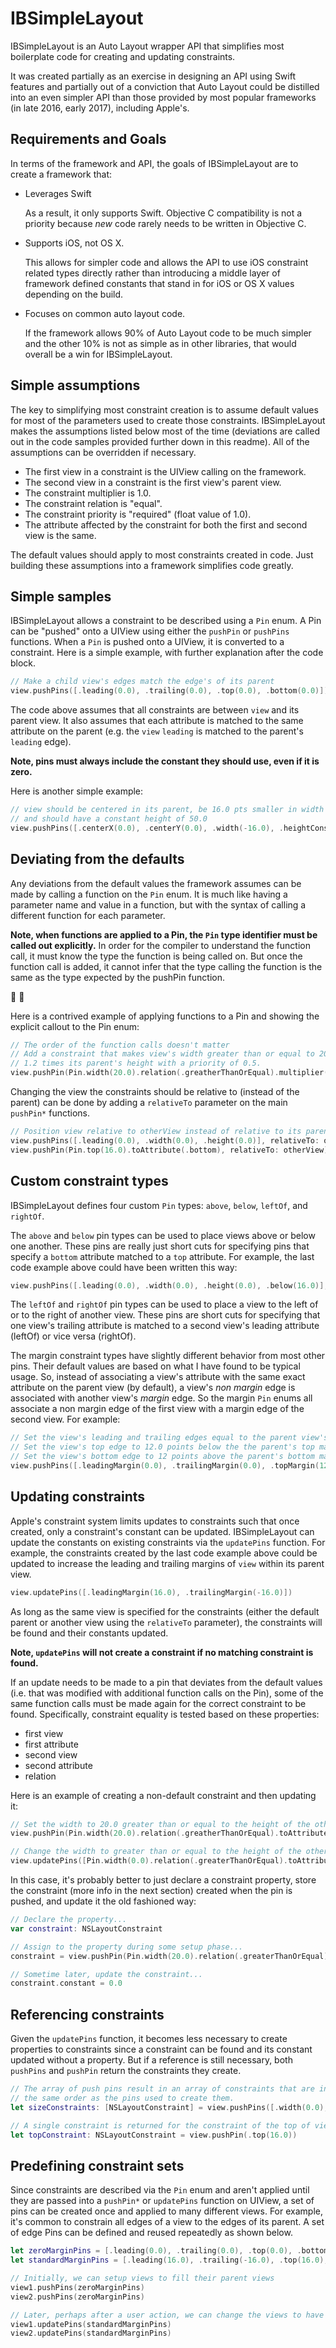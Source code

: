 # IBSimpleLayout

IBSimpleLayout is an Auto Layout wrapper API that simplifies most boilerplate code for creating and updating constraints.

It was created partially as an exercise in designing an API using Swift features and partially out of a conviction that Auto Layout could be distilled into an even simpler API than those provided by most popular frameworks (in late 2016, early 2017), including Apple's.

## Requirements and Goals

In terms of the framework and API, the goals of IBSimpleLayout are to create a framework that:
- Leverages Swift

  As a result, it only supports Swift. Objective C compatibility is not a priority because *new* code rarely needs to be written in Objective C.
    
- Supports iOS, not OS X.
  
  This allows for simpler code and allows the API to use iOS constraint related types directly rather than introducing a middle layer of framework defined constants that stand in for iOS or OS X values depending on the build.
  
- Focuses on common auto layout code.
  
  If the framework allows 90% of Auto Layout code to be much simpler and the other 10% is not as simple as in other libraries, that would overall be a win for IBSimpleLayout.
  
## Simple assumptions
  
The key to simplifying most constraint creation is to assume default values for most of the parameters used to create those constraints.
IBSimpleLayout makes the assumptions listed below most of the time (deviations are called out in the code samples provided further down in this readme).
All of the assumptions can be overridden if necessary.
  
- The first view in a constraint is the UIView calling on the framework.
- The second view in a constraint is the first view's parent view.
- The constraint multiplier is 1.0.
- The constraint relation is "equal".
- The constraint priority is "required" (float value of 1.0).
- The attribute affected by the constraint for both the first and second view is the same.
  
The default values should apply to most constraints created in code. Just building these assumptions into a framework simplifies code greatly.

## Simple samples

IBSimpleLayout allows a constraint to be described using a `Pin` enum. A Pin can be "pushed" onto a UIView using either the `pushPin` or `pushPins` functions. When a `Pin` is pushed onto a UIView, it is converted to a constraint. Here is a simple example, with further explanation after the code block.

```swift
// Make a child view's edges match the edge's of its parent
view.pushPins([.leading(0.0), .trailing(0.0), .top(0.0), .bottom(0.0)])
```

The code above assumes that all constraints are between `view` and its parent view. It also assumes that each attribute is matched to the same attribute on the parent (e.g. the `view` `leading` is matched to the parent's `leading` edge).

**Note, pins must always include the constant they should use, even if it is zero.**

Here is another simple example:

```swift
// view should be centered in its parent, be 16.0 pts smaller in width than its parent, 
// and should have a constant height of 50.0
view.pushPins([.centerX(0.0), .centerY(0.0), .width(-16.0), .heightConstant(50.0)])
```

## Deviating from the defaults

Any deviations from the default values the framework assumes can be made by calling a function on the `Pin` enum. It is much like having a parameter name and value in a function, but with the syntax of calling a different function for each parameter.

**Note, when functions are applied to a Pin, the `Pin` type identifier must be called out explicitly.** In order for the compiler to understand the function call, it must know the type the function is being called on. But once the function call is added, it cannot infer that the type calling the function is the same as the type expected by the pushPin function.

🐔 🥚

Here is a contrived example of applying functions to a Pin and showing the explicit callout to the Pin enum:

```swift
// The order of the function calls doesn't matter
// Add a constraint that makes view's width greater than or equal to 20.0 pts wider than 
// 1.2 times its parent's height with a priority of 0.5.
view.pushPin(Pin.width(20.0).relation(.greatherThanOrEqual).multiplier(1.2).toAttribute(.height).priority(0.5))
```

Changing the view the constraints should be relative to (instead of the parent) can be done by adding a `relativeTo` parameter on the main `pushPin*` functions.

```swift
// Position view relative to otherView instead of relative to its parent view
view.pushPins([.leading(0.0), .width(0.0), .height(0.0)], relativeTo: otherView)
view.pushPin(Pin.top(16.0).toAttribute(.bottom), relativeTo: otherView)
```

## Custom constraint types

IBSimpleLayout defines four custom `Pin` types: `above`, `below`, `leftOf`, and `rightOf`.

The `above` and `below` pin types can be used to place views above or below one another. These pins are really just short cuts for specifying pins that specify a `bottom` attribute matched to a `top` attribute. For example, the last code example above could have been written this way:

```swift
view.pushPins([.leading(0.0), .width(0.0), .height(0.0), .below(16.0)], relativeTo: otherView)
```

The `leftOf` and `rightOf` pin types can be used to place a view to the left of or to the right of another view. These pins are short cuts for specifying that one view's trailing attribute is matched to a second view's leading attribute (leftOf) or vice versa (rightOf).

The margin constraint types have slightly different behavior from most other pins. Their default values are based on what I have found to be typical usage. So, instead of associating a view's attribute with the same exact attribute on the parent view (by default), a view's *non margin* edge is associated with another view's *margin* edge. So the margin `Pin` enums all associate a non margin edge of the first view with a margin edge of the second view. For example:

```swift
// Set the view's leading and trailing edges equal to the parent view's leading and trailing margins.
// Set the view's top edge to 12.0 points below the the parent's top margin.
// Set the view's bottom edge to 12 points above the parent's bottom margin.
view.pushPins([.leadingMargin(0.0), .trailingMargin(0.0), .topMargin(12.0), .bottomMargin(-12.0)])
```

## Updating constraints

Apple's constraint system limits updates to constraints such that once created, only a constraint's constant can be updated. IBSimpleLayout can update the constants on existing constraints via the `updatePins` function. For example, the constraints created by the last code example above could be updated to increase the leading and trailing margins of `view` within its parent view.

```swift
view.updatePins([.leadingMargin(16.0), .trailingMargin(-16.0)])
```

As long as the same view is specified for the constraints (either the default parent or another view using the `relativeTo` parameter), the constraints will be found and their constants updated.

**Note, `updatePins` will not create a constraint if no matching constraint is found.**

If an update needs to be made to a pin that deviates from the default values (i.e. that was modified with additional function calls on the Pin), some of the same function calls must be made again for the correct constraint to be found. Specifically, constraint equality is tested based on these properties:

- first view
- first attribute
- second view
- second attribute
- relation

Here is an example of creating a non-default constraint and then updating it:

```swift
// Set the width to 20.0 greater than or equal to the height of the otherView
view.pushPin(Pin.width(20.0).relation(.greatherThanOrEqual).toAttribute(.height), relativeTo: otherView)

// Change the width to greater than or equal to the height of the otherView
view.updatePins([Pin.width(0.0).relation(.greaterThanOrEqual).toAttribute(.height)], relativeTo: otherView)
```

In this case, it's probably better to just declare a constraint property, store the constraint (more info in the next section) created when the pin is pushed, and update it the old fashioned way:

```swift
// Declare the property...
var constraint: NSLayoutConstraint

// Assign to the property during some setup phase...
constraint = view.pushPin(Pin.width(20.0).relation(.greaterThanOrEqual).toAttribute(.height), relativeTo: otherView)

// Sometime later, update the constraint...
constraint.constant = 0.0
```

## Referencing constraints

Given the `updatePins` function, it becomes less necessary to create properties to constraints since a constraint can be found and its constant updated without a property. But if a reference is still necessary, both `pushPins` and `pushPin` return the constraints they create.

```swift
// The array of push pins result in an array of constraints that are in 
// the same order as the pins used to create them.
let sizeConstraints: [NSLayoutConstraint] = view.pushPins([.width(0.0), .height(10.0)])

// A single constraint is returned for the constraint of the top of view to the top of its parent view.
let topConstraint: NSLayoutConstraint = view.pushPin(.top(16.0))
```

## Predefining constraint sets

Since constraints are described via the `Pin` enum and aren't applied until they are passed into a `pushPin*` or `updatePins` function on UIView, a set of pins can be created once and applied to many different views. For example, it's common to constrain all edges of a view to the edges of its parent. A set of edge Pins can be defined and reused repeatedly as shown below.

```swift
let zeroMarginPins = [.leading(0.0), .trailing(0.0), .top(0.0), .bottom(0.0)]
let standardMarginPins = [.leading(16.0), .trailing(-16.0), .top(16.0), .bottom(-16.0)]

// Initially, we can setup views to fill their parent views
view1.pushPins(zeroMarginPins)
view2.pushPins(zeroMarginPins)

// Later, perhaps after a user action, we can change the views to have margins within their parent view
view1.updatePins(standardMarginPins)
view2.updatePins(standardMarginPins)
```
